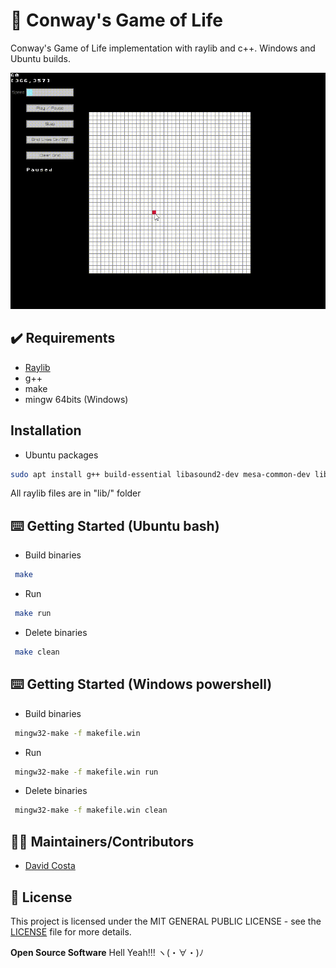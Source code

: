 # 🦐 Conway's Game of Life

Conway's Game of Life implementation with raylib and c++. Windows and Ubuntu builds.

![Preview](resources/screenshots/preview.gif)

## ✔️ Requirements

* [Raylib](https://github.com/raysan5/raylib)
* g++
* make
* mingw 64bits (Windows)

## Installation

* Ubuntu packages
```bash
sudo apt install g++ build-essential libasound2-dev mesa-common-dev libx11-dev libxrandr-dev libxi-dev xorg-dev libgl1-mesa-dev libglu1-mesa-dev
```
All raylib files are in "lib/" folder

## ⌨️ Getting Started (Ubuntu bash)

* Build binaries
```bash
 make
```

* Run
```bash
 make run
```
* Delete binaries
```bash
 make clean
```

## ⌨️ Getting Started (Windows powershell)

* Build binaries
```bash
 mingw32-make -f makefile.win
```
* Run
```bash
 mingw32-make -f makefile.win run
```
* Delete binaries
```bash
 mingw32-make -f makefile.win clean
```

## 👨‍💻 Maintainers/Contributors

* [David Costa](github.com/ds-costa)

## 📝 License

This project is licensed under the MIT GENERAL PUBLIC LICENSE - see the [LICENSE](LICENSE) file for more details.

**Open Source Software** Hell Yeah!!! ヽ(・∀・)ﾉ